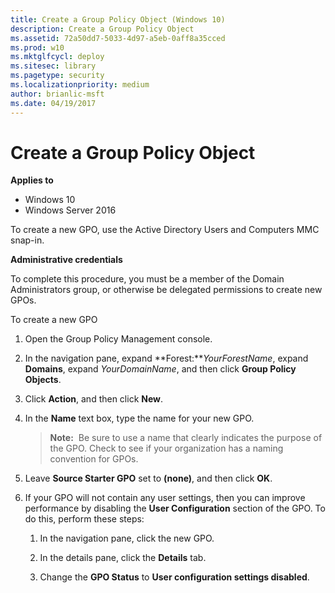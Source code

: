 ```yaml
---
title: Create a Group Policy Object (Windows 10)
description: Create a Group Policy Object
ms.assetid: 72a50dd7-5033-4d97-a5eb-0aff8a35cced
ms.prod: w10
ms.mktglfcycl: deploy
ms.sitesec: library
ms.pagetype: security
ms.localizationpriority: medium
author: brianlic-msft
ms.date: 04/19/2017
---
```


# Create a Group Policy Object

**Applies to**
-   Windows 10
-   Windows Server 2016

To create a new GPO, use the Active Directory Users and Computers MMC snap-in.

**Administrative credentials**

To complete this procedure, you must be a member of the Domain Administrators group, or otherwise be delegated permissions to create new GPOs.

To create a new GPO

1.  Open the Group Policy Management console.

2.  In the navigation pane, expand **Forest:***YourForestName*, expand **Domains**, expand *YourDomainName*, and then click **Group Policy Objects**.

3.  Click **Action**, and then click **New**.

4.  In the **Name** text box, type the name for your new GPO.

    >**Note:**  Be sure to use a name that clearly indicates the purpose of the GPO. Check to see if your organization has a naming convention for GPOs.

5.  Leave **Source Starter GPO** set to **(none)**, and then click **OK**.

6.  If your GPO will not contain any user settings, then you can improve performance by disabling the **User Configuration** section of the GPO. To do this, perform these steps:

    1.  In the navigation pane, click the new GPO.

    2.  In the details pane, click the **Details** tab.

    3.  Change the **GPO Status** to **User configuration settings disabled**.

